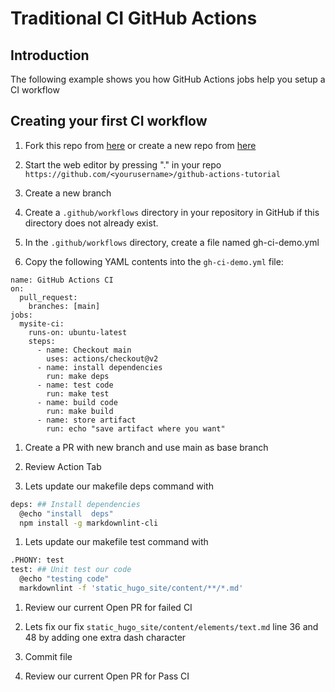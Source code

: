 # Traditional CI GitHub Actions

## Introduction

The following example shows you how GitHub Actions jobs help you setup a CI workflow

## Creating your first CI workflow

1. Fork this repo from  [here](https://github.com/wizelineacademy/github-actions-tutorial) or create a new repo from [here](https://github.com/new)

1. Start the web editor by pressing "." in your repo `https://github.com/<yourusername>/github-actions-tutorial`

1. Create a new branch

1. Create a `.github/workflows` directory in  your repository in GitHub if this directory does not already exist.

1. In the `.github/workflows` directory, create a file named gh-ci-demo.yml

1. Copy the following YAML contents into the `gh-ci-demo.yml` file:

```yaml{:copy}
name: GitHub Actions CI
on:
  pull_request:
    branches: [main]
jobs:
  mysite-ci:
    runs-on: ubuntu-latest
    steps:
      - name: Checkout main
        uses: actions/checkout@v2
      - name: install dependencies
        run: make deps
      - name: test code
        run: make test
      - name: build code
        run: make build
      - name: store artifact
        run: echo "save artifact where you want"
```

1. Create a PR with new branch and use main as base branch

1. Review Action Tab

1. Lets update our makefile deps command with

```bash
deps: ## Install dependencies
  @echo "install  deps"
  npm install -g markdownlint-cli
```

1. Lets update our makefile test command with

```bash
.PHONY: test
test: ## Unit test our code
  @echo "testing code"
  markdownlint -f 'static_hugo_site/content/**/*.md'
```

1. Review our current Open PR for failed CI

1. Lets fix our fix `static_hugo_site/content/elements/text.md` line 36 and 48 by adding one extra dash character

1. Commit file

1. Review our current Open PR for Pass CI
